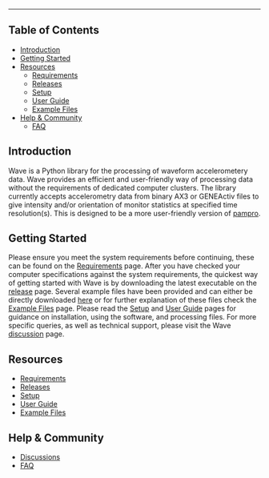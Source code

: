 ----
## Table of Contents
- [Introduction](#introduction)
- [Getting Started](#getting-started)
- [Resources](#resources)
  * [Requirements](https://github.com/MRC-Epid/Wave/wiki/Requirements)
  * [Releases](https://github.com/MRC-Epid/Wave/releases)
  * [Setup](https://github.com/MRC-Epid/Wave/wiki/Setup)
  * [User Guide](https://github.com/MRC-Epid/Wave/wiki/User-Guide/)
  * [Example Files](https://github.com/MRC-Epid/Wave/wiki/Examples)
- [Help & Community](#help---community)
  * [FAQ](https://github.com/MRC-Epid/Wave/wiki/FAQ)

## Introduction 

Wave is a Python library for the processing of waveform accelerometery data. Wave provides an efficient and user-friendly way of processing data without the requirements of dedicated computer clusters. The library currently accepts accelerometry data from binary AX3 or GENEActiv files to give intensity and/or orientation of monitor statistics at specified time resolution(s). This is designed to be a more user-friendly version of [pampro](https://github.com/MRC-Epid/pampro).

## Getting Started

Please ensure you meet the system requirements before continuing, these can be found on the [Requirements](https://github.com/MRC-Epid/Wave/wiki/Requirements) page. After you have checked your computer specifications against the system requirements, the quickest way of getting started with Wave is by downloading the latest executable on the [release](https://github.com/Cobine/Wave/releases) page. Several example files have been provided and can either be directly downloaded [here](https://github.com/Cobine/Wave/tree/main/Example_Files) or for further explanation of these files check the [Example Files](https://github.com/MRC-Epid/Wave/wiki/Examples) page. Please read the [Setup](https://github.com/MRC-Epid/Wave/wiki/Setup) and [User Guide](https://github.com/MRC-Epid/Wave/wiki/User-Guide/) pages for guidance on installation, using the software, and processing files. For more specific queries, as well as technical support, please visit the Wave [discussion](https://github.com/MRC-Epid/Wave/discussions) page.   
   
## Resources
   
- [Requirements](https://github.com/MRC-Epid/Wave/wiki/Requirements)
- [Releases](https://github.com/MRC-Epid/Wave/releases)   
-  [Setup](https://github.com/MRC-Epid/Wave/wiki/Setup)
-  [User Guide](https://github.com/MRC-Epid/Wave/wiki/User-Guide/)
-  [Example Files](https://github.com/MRC-Epid/Wave/wiki/Examples)


## Help & Community 

- [Discussions](https://github.com/MRC-Epid/Wave/discussions)
- [FAQ](https://github.com/MRC-Epid/Wave/wiki/FAQ)
 








